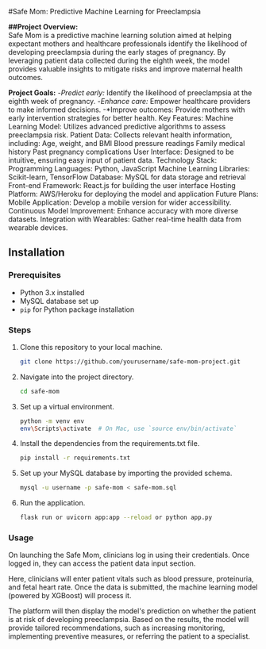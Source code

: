 #Safe Mom: Predictive Machine Learning for Preeclampsia      

**##Project Overview:**  
Safe Mom is a predictive machine learning solution aimed at helping expectant mothers and healthcare professionals identify the likelihood of developing preeclampsia during the early stages of pregnancy. By leveraging patient data collected during the eighth week, the model provides valuable insights to mitigate risks and improve maternal health outcomes.

**Project Goals:**
-*Predict early:* Identify the likelihood of preeclampsia at the eighth week of pregnancy.
-*Enhance care:* Empower healthcare providers to make informed decisions.
-*Improve outcomes: Provide mothers with early intervention strategies for better health.
Key Features:
Machine Learning Model: Utilizes advanced predictive algorithms to assess preeclampsia risk.
Patient Data: Collects relevant health information, including:
Age, weight, and BMI
Blood pressure readings
Family medical history
Past pregnancy complications
User Interface: Designed to be intuitive, ensuring easy input of patient data.
Technology Stack:
Programming Languages: Python, JavaScript
Machine Learning Libraries: Scikit-learn, TensorFlow
Database: MySQL for data storage and retrieval
Front-end Framework: React.js for building the user interface
Hosting Platform: AWS/Heroku for deploying the model and application
Future Plans:
Mobile Application: Develop a mobile version for wider accessibility.
Continuous Model Improvement: Enhance accuracy with more diverse datasets.
Integration with Wearables: Gather real-time health data from wearable devices.


## Installation

### Prerequisites
- Python 3.x installed
- MySQL database set up
- `pip` for Python package installation

### Steps
1. Clone this repository to your local machine.
   ```bash
   git clone https://github.com/yourusername/safe-mom-project.git
2. Navigate into the project directory.
   ```bash
   cd safe-mom
3. Set up a virtual environment.
   ```bash
   python -m venv env
   env\Scripts\activate  # On Mac, use `source env/bin/activate`
4. Install the dependencies from the requirements.txt file.
   ```bash
   pip install -r requirements.txt
5. Set up your MySQL database by importing the provided schema.
   ```bash
   mysql -u username -p safe-mom < safe-mom.sql

6. Run the application.
   ```bash
   flask run or uvicorn app:app --reload or python app.py
### Usage
On launching the Safe Mom, clinicians log in using their credentials. Once logged in, they can access the patient data input section.

Here, clinicians will enter patient vitals such as blood pressure, proteinuria, and fetal heart rate. Once the data is submitted, the machine learning model (powered by XGBoost) will process it.

The platform will then display the model's prediction on whether the patient is at risk of developing preeclampsia. Based on the results, the model will provide tailored recommendations, such as increasing monitoring, implementing preventive measures, or referring the patient to a specialist.
